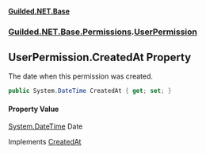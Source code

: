 
#### [Guilded.NET.Base](Guilded_NET_Base 'Guilded_NET_Base')
### [Guilded.NET.Base.Permissions](Guilded_NET_Base#Guilded_NET_Base_Permissions 'Guilded.NET.Base.Permissions').[UserPermission](UserPermission 'Guilded.NET.Base.Permissions.UserPermission')
## UserPermission.CreatedAt Property
The date when this permission was created.  
```csharp
public System.DateTime CreatedAt { get; set; }
```

#### Property Value
[System.DateTime](https://docs.microsoft.com/en-us/dotnet/api/System.DateTime 'System.DateTime')
Date

Implements [CreatedAt](IPermission_CreatedAt 'Guilded.NET.Base.Permissions.IPermission.CreatedAt')  
